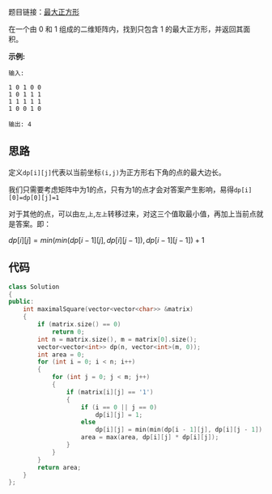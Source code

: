 题目链接：[最大正方形](https://leetcode-cn.com/problems/maximal-square/)

在一个由 0 和 1 组成的二维矩阵内，找到只包含 1 的最大正方形，并返回其面积。

**示例:**

```
输入: 

1 0 1 0 0
1 0 1 1 1
1 1 1 1 1
1 0 0 1 0

输出: 4
```

## 思路

定义`dp[i][j]`代表以当前坐标`(i,j)`为正方形右下角的点的最大边长。

我们只需要考虑矩阵中为1的点，只有为1的点才会对答案产生影响，易得`dp[i][0]=dp[0][j]=1`

对于其他的点，可以由`左`,`上`,`左上`转移过来，对这三个值取最小值，再加上当前点就是答案。即：

$dp[i][j] = min(min(dp[i - 1][j], dp[i][j - 1]), dp[i - 1][j - 1]) + 1$

## 代码

```cpp
class Solution
{
public:
    int maximalSquare(vector<vector<char>> &matrix)
    {
        if (matrix.size() == 0)
            return 0;
        int n = matrix.size(), m = matrix[0].size();
        vector<vector<int>> dp(n, vector<int>(m, 0));
        int area = 0;
        for (int i = 0; i < n; i++)
        {
            for (int j = 0; j < m; j++)
            {
                if (matrix[i][j] == '1')
                {
                    if (i == 0 || j == 0)
                        dp[i][j] = 1;
                    else
                        dp[i][j] = min(min(dp[i - 1][j], dp[i][j - 1]), dp[i - 1][j - 1]) + 1;
                    area = max(area, dp[i][j] * dp[i][j]);
                }
            }
        }
        return area;
    }
};

```

